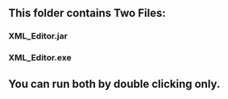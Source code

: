 ## This folder contains Two Files:
### XML_Editor.jar
### XML_Editor.exe

## You can run both by double clicking only.
